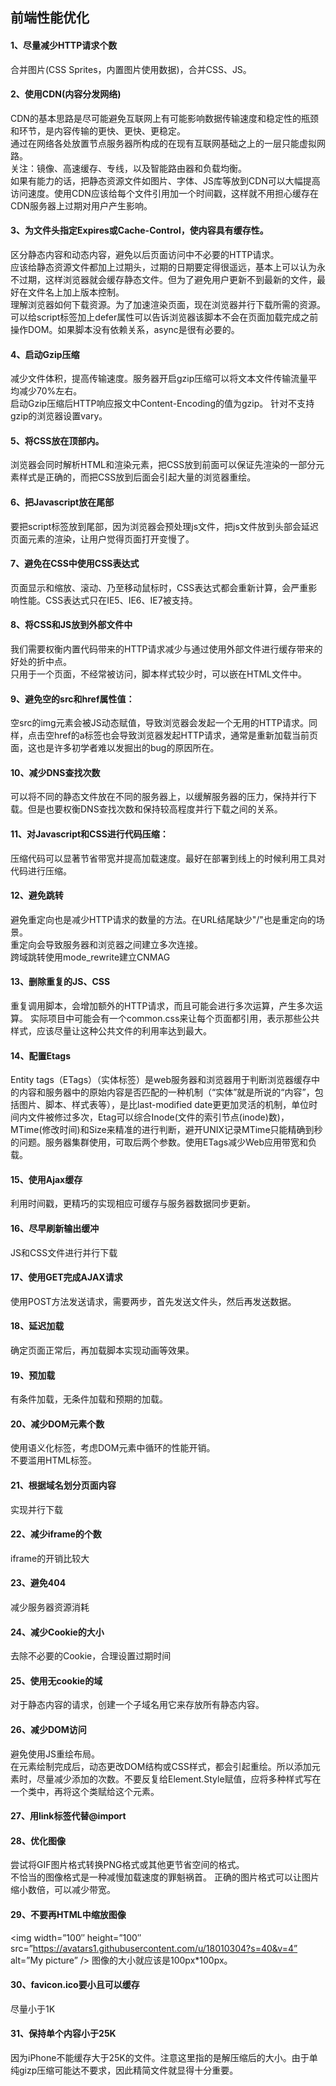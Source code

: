 ## 前端性能优化

#### 1、尽量减少HTTP请求个数
合并图片(CSS Sprites，内置图片使用数据)，合并CSS、JS。
#### 2、使用CDN(内容分发网络)
CDN的基本思路是尽可能避免互联网上有可能影响数据传输速度和稳定性的瓶颈和环节，是内容传输的更快、更快、更稳定。  
通过在网络各处放置节点服务器所构成的在现有互联网基础之上的一层只能虚拟网路。  
 关注：镜像、高速缓存、专线，以及智能路由器和负载均衡。  
如果有能力的话，把静态资源文件如图片、字体、JS库等放到CDN可以大幅提高访问速度。使用CDN应该给每个文件引用加一个时间戳，这样就不用担心缓存在CDN服务器上过期对用户产生影响。
#### 3、为文件头指定Expires或Cache-Control，使内容具有缓存性。
区分静态内容和动态内容，避免以后页面访问中不必要的HTTP请求。  
应该给静态资源文件都加上过期头，过期的日期要定得很遥远，基本上可以认为永不过期，这样浏览器就会缓存静态文件。但为了避免用户更新不到最新的文件，最好在文件名上加上版本控制。  
理解浏览器如何下载资源。为了加速渲染页面，现在浏览器并行下载所需的资源。可以给script标签加上defer属性可以告诉浏览器该脚本不会在页面加载完成之前操作DOM。如果脚本没有依赖关系，async是很有必要的。
#### 4、启动Gzip压缩  
减少文件体积，提高传输速度。服务器开启gzip压缩可以将文本文件传输流量平均减少70%左右。  
启动Gzip压缩后HTTP响应报文中Content-Encoding的值为gzip。
针对不支持gzip的浏览器设置vary。
#### 5、将CSS放在顶部<head>内。
浏览器会同时解析HTML和渲染元素，把CSS放到前面可以保证先渲染的一部分元素样式是正确的，而把CSS放到后面会引起大量的浏览器重绘。
#### 6、把Javascript放在<body>尾部
要把script标签放到尾部，因为浏览器会预处理js文件，把js文件放到头部会延迟页面元素的渲染，让用户觉得页面打开变慢了。
#### 7、避免在CSS中使用CSS表达式
页面显示和缩放、滚动、乃至移动鼠标时，CSS表达式都会重新计算，会严重影响性能。CSS表达式只在IE5、IE6、IE7被支持。
#### 8、将CSS和JS放到外部文件中
我们需要权衡内置代码带来的HTTP请求减少与通过使用外部文件进行缓存带来的好处的折中点。  
只用于一个页面，不经常被访问，脚本样式较少时，可以嵌在HTML文件中。
#### 9、避免空的src和href属性值：
空src的img元素会被JS动态赋值，导致浏览器会发起一个无用的HTTP请求。同样，点击空href的a标签也会导致浏览器发起HTTP请求，通常是重新加载当前页面，这也是许多初学者难以发掘出的bug的原因所在。
#### 10、减少DNS查找次数
可以将不同的静态文件放在不同的服务器上，以缓解服务器的压力，保持并行下载。但是也要权衡DNS查找次数和保持较高程度并行下载之间的关系。
#### 11、对Javascript和CSS进行代码压缩：
压缩代码可以显著节省带宽并提高加载速度。最好在部署到线上的时候利用工具对代码进行压缩。
#### 12、避免跳转
避免重定向也是减少HTTP请求的数量的方法。在URL结尾缺少"/"也是重定向的场景。  
重定向会导致服务器和浏览器之间建立多次连接。  
跨域跳转使用mode_rewrite建立CNMAG
#### 13、删除重复的JS、CSS
重复调用脚本，会增加额外的HTTP请求，而且可能会进行多次运算，产生多次运算。
实际项目中可能会有一个common.css来让每个页面都引用，表示那些公共样式，应该尽量让这种公共文件的利用率达到最大。
#### 14、配置Etags
Entity tags（ETags）（实体标签）是web服务器和浏览器用于判断浏览器缓存中的内容和服务器中的原始内容是否匹配的一种机制（“实体”就是所说的“内容”，包括图片、脚本、样式表等），是比last-modified date更更加灵活的机制，单位时间内文件被修过多次，Etag可以综合Inode(文件的索引节点(inode)数)，MTime(修改时间)和Size来精准的进行判断，避开UNIX记录MTime只能精确到秒的问题。服务器集群使用，可取后两个参数。使用ETags减少Web应用带宽和负载。
#### 15、使用Ajax缓存
利用时间戳，更精巧的实现相应可缓存与服务器数据同步更新。
#### 16、尽早刷新输出缓冲
JS和CSS文件进行并行下载
#### 17、使用GET完成AJAX请求
使用POST方法发送请求，需要两步，首先发送文件头，然后再发送数据。
#### 18、延迟加载
确定页面正常后，再加载脚本实现动画等效果。
#### 19、预加载
有条件加载，无条件加载和预期的加载。
#### 20、减少DOM元素个数
使用语义化标签，考虑DOM元素中循环的性能开销。  
不要滥用HTML标签。
#### 21、根据域名划分页面内容
实现并行下载
#### 22、减少iframe的个数
iframe的开销比较大
#### 23、避免404
减少服务器资源消耗
#### 24、减少Cookie的大小
去除不必要的Cookie，合理设置过期时间
#### 25、使用无cookie的域
对于静态内容的请求，创建一个子域名用它来存放所有静态内容。
#### 26、减少DOM访问
避免使用JS重绘布局。  
在元素绘制完成后，动态更改DOM结构或CSS样式，都会引起重绘。所以添加元素时，尽量减少添加的次数。不要反复给Element.Style赋值，应将多种样式写在一个类中，再将这个类赋给这个元素。
#### 27、用link标签代替@import
#### 28、优化图像
尝试将GIF图片格式转换PNG格式或其他更节省空间的格式。  
不恰当的图像格式是一种减慢加载速度的罪魁祸首。  正确的图片格式可以让图片缩小数倍，可以减少带宽。
#### 29、不要再HTML中缩放图像
<img width=”100″ height=”100″ src=”https://avatars1.githubusercontent.com/u/18010304?s=40&v=4” alt=”My picture” />
图像的大小就应该是100px*100px。
#### 30、favicon.ico要小且可以缓存
尽量小于1K
#### 31、保持单个内容小于25K
因为iPhone不能缓存大于25K的文件。注意这里指的是解压缩后的大小。由于单纯gizp压缩可能达不要求，因此精简文件就显得十分重要。
